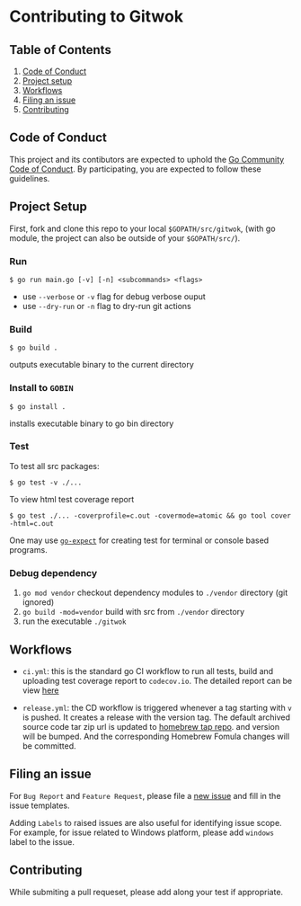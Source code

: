 # Contributing to Gitwok

## Table of Contents

1. [Code of Conduct](#code-of-conduct)
1. [Project setup](#project-setup)
1. [Workflows](#workflows)
1. [Filing an issue](#filing-an-issue)
1. [Contributing](#contributing)

## Code of Conduct

This project and its contibutors are expected to uphold the [Go Community Code of Conduct](https://golang.org/conduct). By participating, you are expected to follow these guidelines.

## Project Setup

First, fork and clone this repo to your local `$GOPATH/src/gitwok`, (with go module, the project can also be outside of your `$GOPATH/src/`).

### Run
```
$ go run main.go [-v] [-n] <subcommands> <flags>
```
* use `--verbose` or `-v` flag for debug verbose ouput
* use `--dry-run` or `-n` flag to dry-run git actions

### Build
```
$ go build .
```
outputs executable binary to the current directory

### Install to `GOBIN`
```
$ go install .
```
installs executable binary to go bin directory

### Test
To test all src packages:
```
$ go test -v ./...
```

To view html test coverage report 
```
$ go test ./... -coverprofile=c.out -covermode=atomic && go tool cover -html=c.out
```

One may use [`go-expect`](https://github.com/Netflix/go-expect) for creating test for terminal or console based programs.

### Debug dependency
1. `go mod vendor` checkout dependency modules to `./vendor` directory (git ignored)
1. `go build -mod=vendor` build with src from `./vendor` directory
1. run the executable `./gitwok`

## Workflows

* `ci.yml`: this is the standard go CI workflow to run all tests, build and uploading test coverage report to `codecov.io`. The detailed report can be view [here](https://codecov.io/gh/Roytangrb/gitwok)

* `release.yml`: the CD workflow is triggered whenever a tag starting with `v` is pushed. It creates a release with the version tag. The default archived source code tar zip url is updated to [homebrew tap repo](https://github.com/Roytangrb/homebrew-gitwok). and version will be bumped. And the corresponding Homebrew Fomula changes will be committed.

## Filing an issue

For `Bug Report` and `Feature Request`, please file a [new issue](https://github.com/Roytangrb/gitwok/issues/new/choose) and fill in the issue templates.

Adding `Labels` to raised issues are also useful for identifying issue scope. For example, for issue related to Windows platform, please add `windows` label to the issue.

## Contributing

While submiting a pull requeset, please add along your test if appropriate.